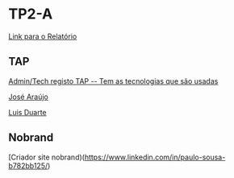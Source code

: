 # TP2-A

[Link para o Relatório](https://www.overleaf.com/5913572589fdjyspgrcyyb)

## TAP

[Admin/Tech registo TAP -- Tem as tecnologias que são usadas](https://www.linkedin.com/in/ihugof)

[José Araújo](https://pt.linkedin.com/in/jos%C3%A9-ara%C3%BAjo-076588b)

[Luis Duarte](https://pt.linkedin.com/in/luis-duarte-03498657)

## Nobrand

[Criador site nobrand)(https://www.linkedin.com/in/paulo-sousa-b782bb125/)

